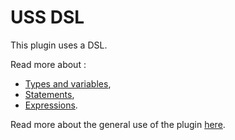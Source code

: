 # USS DSL

This plugin uses a DSL.

Read more about :
- [Types and variables](dsl/types_variables.md),
- [Statements](dsl/statements.md),
- [Expressions](dsl/expressions.md).

Read more about the general use of the plugin [here]().
